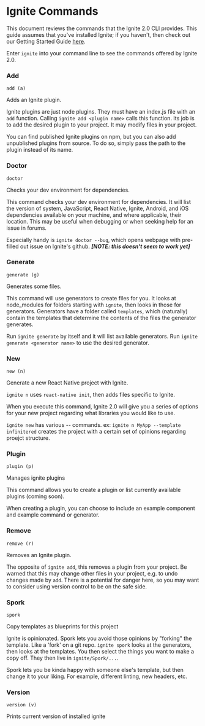# Ignite Commands

This document reviews the commands that the Ignite 2.0 CLI provides. This guide
assumes that you've installed Ignite; if you haven't, then check out our Getting
Started Guide [here]().

Enter `ignite` into your command line to see the commands offered by Ignite 2.0.


### Add

`add (a)`

Adds an Ignite plugin.

Ignite plugins are just node plugins. They must have an index.js file with an
`add` function. Calling `ignite add <plugin name>` calls this function. Its job is to add the
desired plugin to your project. It may modify files in your project.

You can find published Ignite plugins on npm, but you can also add unpublished
plugins from source. To do so, simply pass the path to the plugin instead of its
name.


### Doctor

`doctor`

Checks your dev environment for dependencies.
  
This command checks your dev environment for dependencies. It will list the version of
system, JavaScript, React Native, Ignite, Android, and iOS dependencies
available on your machine, and where applicable, their location. This may be
useful when debugging or when seeking help for an issue in forums.

Especially handy is `ignite doctor --bug`, which opens webpage with pre-filled
out issue on Ignite's github. ***[NOTE: this doesn't seem to work yet]***
  
  
### Generate
 
`generate (g)`

Generates some files.

This command will use generators to create files for you. It looks at
node_modules for folders starting with `ignite`, then looks in those for
generators. Generators have a folder called `templates`, which (naturally)
contain the templates that determine the contents of the files the generator
generates.

Run `ignite generate` by itself and it will list available generators. Run
`ignite generate <generator name>` to use the desired generator.
  
### New
  
`new (n)`

Generate a new React Native project with Ignite.

`ignite n` uses `react-native init`, then adds files specific to Ignite.
  
When you execute this command, Ignite 2.0 will give you a series of options for
your new project regarding what libraries you would like to use.

`ignite new` has various -- commands. ex: `ignite n MyApp --template
infinitered` creates the project with a certain set of opinions regarding
proejct structure.

  
### Plugin

`plugin (p)`

Manages ignite plugins

This command allows you to create a plugin or list currently available plugins (coming
soon).

When creating a plugin, you can choose to include an example component and example
command or generator.
  
### Remove

`remove (r)`

Removes an Ignite plugin.
  
The opposite of `ignite add`, this removes a plugin from your project. Be warned
that this may change other files in your project, e.g. to undo changes made by
`add`. There is a potential for danger here, so you may want to consider using
version control to be on the safe side.
  
### Spork  

`spork`

Copy templates as blueprints for this project

 Ignite is opinionated. Spork lets you avoid those opinions by "forking" the
 template. Like a 'fork' on a git repo. `ignite spork` looks at the generators,
 then looks at the templates. You then select the things you want to make a copy
 off. They then live in `ignite/Spork/...`.

Spork lets you be kinda happy with someone else's template, but then change it
to your liking. For example, different linting, new headers, etc.
  
  
### Version  

`version (v)`

Prints current version of installed ignite
